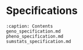 # Specifications
```{toctree}
:caption: Contents
geno_specification.md
pheno_specification.md
sumstats_specification.md
```
